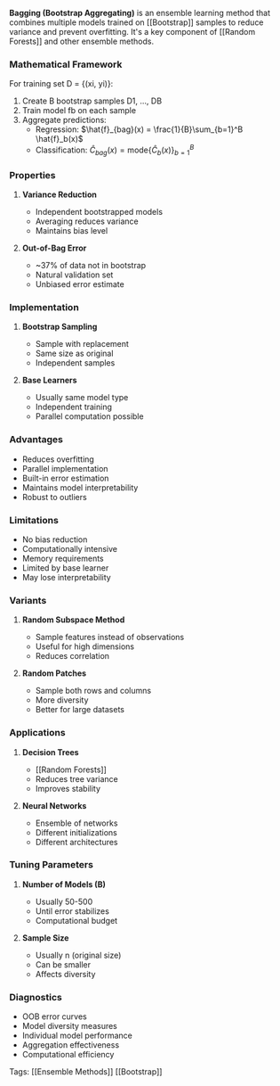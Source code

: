 **Bagging (Bootstrap Aggregating)** is an ensemble learning method that combines multiple models trained on [[Bootstrap]] samples to reduce variance and prevent overfitting. It's a key component of [[Random Forests]] and other ensemble methods.

### Mathematical Framework

For training set D = {(xi, yi)}:
1. Create B bootstrap samples D1, ..., DB
2. Train model fb on each sample
3. Aggregate predictions:
   - Regression: $\hat{f}_{bag}(x) = \frac{1}{B}\sum_{b=1}^B \hat{f}_b(x)$
   - Classification: $\hat{C}_{bag}(x) = \text{mode}\{\hat{C}_b(x)\}_{b=1}^B$

### Properties

1. **Variance Reduction**
   - Independent bootstrapped models
   - Averaging reduces variance
   - Maintains bias level

2. **Out-of-Bag Error**
   - ~37% of data not in bootstrap
   - Natural validation set
   - Unbiased error estimate

### Implementation

1. **Bootstrap Sampling**
   - Sample with replacement
   - Same size as original
   - Independent samples

2. **Base Learners**
   - Usually same model type
   - Independent training
   - Parallel computation possible

### Advantages
- Reduces overfitting
- Parallel implementation
- Built-in error estimation
- Maintains model interpretability
- Robust to outliers

### Limitations
- No bias reduction
- Computationally intensive
- Memory requirements
- Limited by base learner
- May lose interpretability

### Variants

1. **Random Subspace Method**
   - Sample features instead of observations
   - Useful for high dimensions
   - Reduces correlation

2. **Random Patches**
   - Sample both rows and columns
   - More diversity
   - Better for large datasets

### Applications

1. **Decision Trees**
   - [[Random Forests]]
   - Reduces tree variance
   - Improves stability

2. **Neural Networks**
   - Ensemble of networks
   - Different initializations
   - Different architectures

### Tuning Parameters

1. **Number of Models (B)**
   - Usually 50-500
   - Until error stabilizes
   - Computational budget

2. **Sample Size**
   - Usually n (original size)
   - Can be smaller
   - Affects diversity

### Diagnostics
- OOB error curves
- Model diversity measures
- Individual model performance
- Aggregation effectiveness
- Computational efficiency

Tags:
[[Ensemble Methods]]
[[Bootstrap]]
